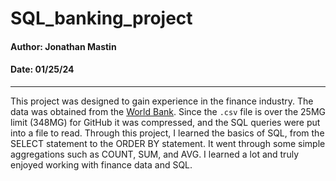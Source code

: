 # SQL_banking_project
#### Author: Jonathan Mastin
#### Date: 01/25/24
___

This project was designed to gain experience in the finance industry. The data was obtained from the [World Bank](https://finances.worldbank.org/Loans-and-Credits/IDA-Statement-Of-Credits-and-Grants-Historical-Dat/tdwh-3krx). Since the `.csv` file is over the 25MG limit (348MG) for GitHub it was compressed, and the SQL queries were put into a file to read. Through this project, I learned the basics of SQL, from the SELECT statement to the ORDER BY statement. It went through some simple aggregations such as COUNT, SUM, and AVG. I learned a lot and truly enjoyed working with finance data and SQL.
